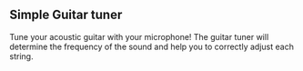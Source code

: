 ## Simple Guitar tuner

Tune your acoustic guitar with your microphone! The guitar tuner will determine the frequency of the sound and help you to correctly adjust each string.

